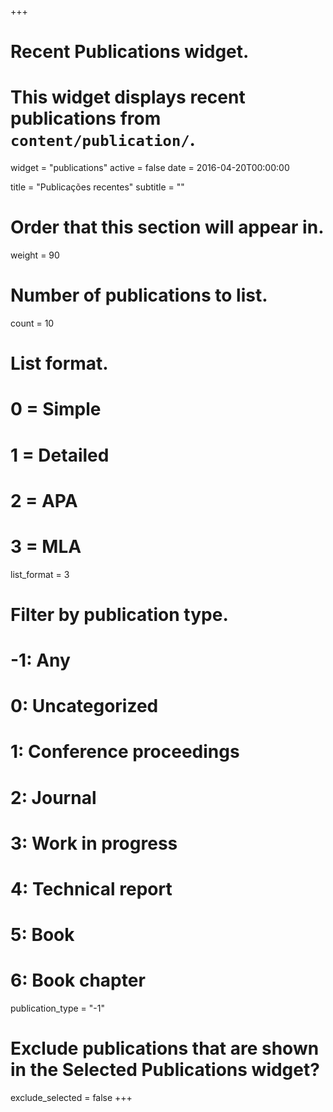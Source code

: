 +++
# Recent Publications widget.
# This widget displays recent publications from `content/publication/`.
widget = "publications"
active = false
date = 2016-04-20T00:00:00

title = "Publicações recentes"
subtitle = ""

# Order that this section will appear in.
weight = 90

# Number of publications to list.
count = 10

# List format.
#   0 = Simple
#   1 = Detailed
#   2 = APA
#   3 = MLA
list_format = 3

# Filter by publication type.
# -1: Any
#  0: Uncategorized
#  1: Conference proceedings
#  2: Journal
#  3: Work in progress
#  4: Technical report
#  5: Book
#  6: Book chapter
publication_type = "-1"

# Exclude publications that are shown in the Selected Publications widget?
exclude_selected = false
+++


